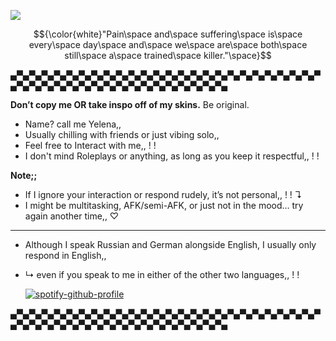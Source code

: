 ![](https://komarev.com/ghpvc/?username=Panic-Manic&&label=Assassinations&style=for-the-badge&color=3F704D#)

$${\color{white}"Pain\space and\space suffering\space is\space every\space day\space and\space we\space are\space both\space still\space a\space trained\space killer."\space}$$

▄▀▄▀▄▀▄▀▄▀▄▀▄▀▄▀▄▀▄▀▄▀▄▀▄▀▄▀▄▀▄▀▄▀▄▀▄▀▄▀▄▀▄▀▄▀▄▀▄▀▄▀▄▀▄▀▄▀▄▀▄▀▄▀▄▀▄▀▄▀▄▀▄▀▄▀▄▀▄▀▄▀▄▀▄

**Don’t copy me OR take inspo off of my skins.** Be original.

- Name? call me Yelena,, 
- Usually chilling with friends or just vibing solo,,
- Feel free to Interact with me,, ! !
- I don't mind Roleplays or anything, as long as you keep it respectful,, ! !

**Note;;**
- If I ignore your interaction or respond rudely, it’s not personal,, ! ! ↴
- I might be multitasking, AFK/semi-AFK, or just not in the mood… try again another time,, ♡
-----
- Although I speak Russian and German alongside English, I usually only respond in English,,
- ↳ even if you speak to me in either of the other two languages,, ! !

  

   [![spotify-github-profile](https://spotify-github-profile.kittinanx.com/api/view?uid=31pjv4w3ywdm6phx2qhsdtpj6tbm&cover_image=true&theme=novatorem&show_offline=true&background_color=3F704D&interchange=true&bar_color=3F704D#&bar_color_cover=false)](https://spotify-github-profile.kittinanx.com/api/view?uid=31pjv4w3ywdm6phx2qhsdtpj6tbm&redirect=true)

▄▀▄▀▄▀▄▀▄▀▄▀▄▀▄▀▄▀▄▀▄▀▄▀▄▀▄▀▄▀▄▀▄▀▄▀▄▀▄▀▄▀▄▀▄▀▄▀▄▀▄▀▄▀▄▀▄▀▄▀▄▀▄▀▄▀▄▀▄▀▄▀▄▀▄▀▄▀▄▀▄▀▄▀▄








 







